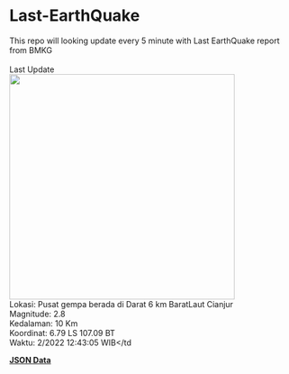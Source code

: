 # Last-EarthQuake
This repo will looking update every 5 minute with Last EarthQuake report from BMKG
<br>
<br>
Last Update
<br>
<img src="https://ews.bmkg.go.id/TEWS/data/20221224124305.mmi.jpg" width="400"/>
<br>
Lokasi: Pusat gempa berada di Darat 6 km BaratLaut Cianjur <br>
Magnitude: 2.8 <br>
Kedalaman: 10 Km <br>
Koordinat: 6.79 LS 107.09 BT <br>
Waktu: 2/2022 12:43:05 WIB</td <br>

<a href="./data/data.json">**JSON Data**</a>
